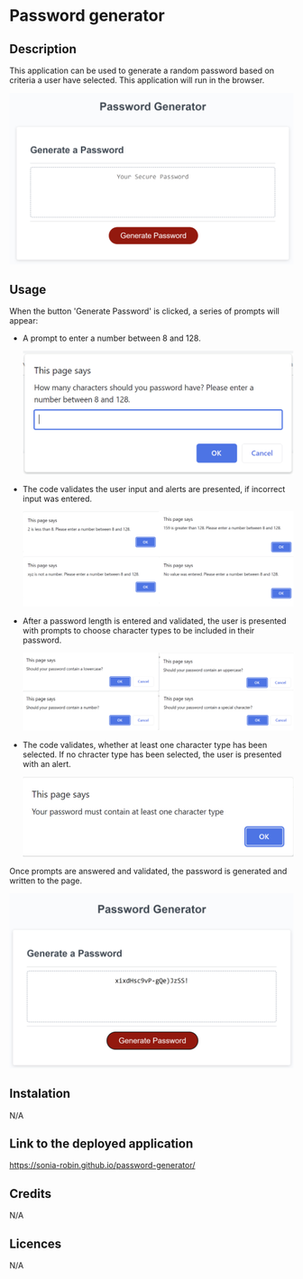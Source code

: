 # Password generator

## Description
This application can be used to generate a random password based on criteria a user have selected. This application will run in the browser.

![start screenshot](./assets/main.png)

## Usage
When the button 'Generate Password' is clicked, a series of prompts will appear: 
* A prompt to enter a number between 8 and 128.

    ![user input prompt](./assets/prompt-pass-length.png)
* The code validates the user input and alerts are presented, if incorrect input was entered.

    ![alerts pass length](./assets/alerts-input.png)
* After a password length is entered and validated, the user is presented with prompts to choose character types to be included in their password.

    ![char types prompts](./assets/prompts-char-types.png)
* The code validates, whether at least one character type has been selected. If no chracter type has been selected, the user is presented with an alert.

    ![char types validation](./assets/alert-must-contain-char-type.png)


Once prompts are answered and validated, the password is generated and written to the page.

![generated password](./assets/generated-pass-20.png)

## Instalation
N/A

## Link to the deployed application
https://sonia-robin.github.io/password-generator/

## Credits
N/A

## Licences
N/A